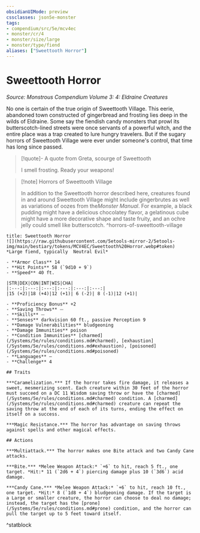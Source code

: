 ```yaml
---
obsidianUIMode: preview
cssclasses: json5e-monster
tags:
- compendium/src/5e/mcv4ec
- monster/cr/4
- monster/size/large
- monster/type/fiend
aliases: ["Sweettooth Horror"]
---
```

# Sweettooth Horror
*Source: Monstrous Compendium Volume 3: 4: Eldraine Creatures*  

No one is certain of the true origin of Sweettooth Village. This eerie, abandoned town constructed of gingerbread and frosting lies deep in the wilds of Eldraine. Some say the fiendish candy monsters that prowl its butterscotch-lined streets were once servants of a powerful witch, and the entire place was a trap created to lure hungry travelers. But if the sugary horrors of Sweettooth Village were ever under someone's control, that time has long since passed.

> [!quote]- A quote from Greta, scourge of Sweettooth  
> 
> I smell frosting. Ready your weapons!

> [!note] Horrors of Sweettooth Village
> 
> In addition to the Sweettooth horror described here, creatures found in and around Sweettooth Village might include gingerbrutes as well as variations of oozes from the*Monster Manual*. For example, a black pudding might have a delicious chocolatey flavor, a gelatinous cube might have a more decorative shape and taste fruity, and an ochre jelly could smell like butterscotch.
^horrors-of-sweettooth-village

```ad-statblock
title: Sweettooth Horror
![](https://raw.githubusercontent.com/5etools-mirror-2/5etools-img/main/bestiary/tokens/MCV4EC/Sweettooth%20Horror.webp#token)
*Large fiend, typically  Neutral Evil*

- **Armor Class** 14
- **Hit Points** 58 (`9d10 + 9`)
- **Speed** 40 ft.

|STR|DEX|CON|INT|WIS|CHA|
|:---:|:---:|:---:|:---:|:---:|:---:|
|15 (+2)|18 (+4)|12 (+1)| 6 (-2)| 8 (-1)|12 (+1)|

- **Proficiency Bonus** +2
- **Saving Throws** ⏤
- **Skills** ⏤
- **Senses** darkvision 60 ft., passive Perception 9
- **Damage Vulnerabilities** bludgeoning
- **Damage Immunities** poison
- **Condition Immunities** [charmed](/Systems/5e/rules/conditions.md#charmed), [exhaustion](/Systems/5e/rules/conditions.md#exhaustion), [poisoned](/Systems/5e/rules/conditions.md#poisoned)
- **Languages** —
- **Challenge** 4

## Traits

***Caramelization.*** If the horror takes fire damage, it releases a sweet, mesmerizing scent. Each creature within 30 feet of the horror must succeed on a DC 11 Wisdom saving throw or have the [charmed](/Systems/5e/rules/conditions.md#charmed) condition. A [charmed](/Systems/5e/rules/conditions.md#charmed) creature can repeat the saving throw at the end of each of its turns, ending the effect on itself on a success.

***Magic Resistance.*** The horror has advantage on saving throws against spells and other magical effects.

## Actions

***Multiattack.*** The horror makes one Bite attack and two Candy Cane attacks.

***Bite.*** *Melee Weapon Attack:* `+6` to hit, reach 5 ft., one target. *Hit:* 11 (`2d6 + 4`) piercing damage plus 10 (`3d6`) acid damage.

***Candy Cane.*** *Melee Weapon Attack:* `+6` to hit, reach 10 ft., one target. *Hit:* 8 (`1d8 + 4`) bludgeoning damage. If the target is a Large or smaller creature, the horror can choose to deal no damage; instead, the target has the [prone](/Systems/5e/rules/conditions.md#prone) condition, and the horror can pull the target up to 5 feet toward itself.
```
^statblock